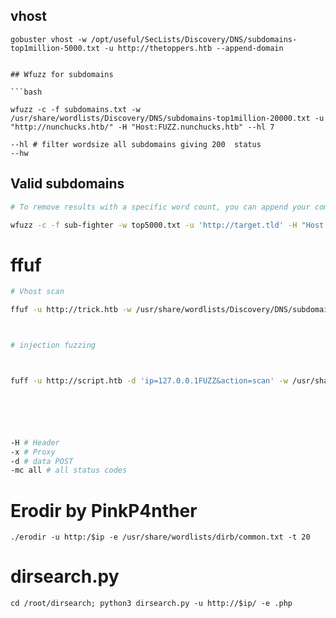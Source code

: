 

## vhost
```
gobuster vhost -w /opt/useful/SecLists/Discovery/DNS/subdomains-top1million-5000.txt -u http://thetoppers.htb --append-domain
```

```

## Wfuzz for subdomains

```bash

wfuzz -c -f subdomains.txt -w /usr/share/wordlists/Discovery/DNS/subdomains-top1million-20000.txt -u "http://nunchucks.htb/" -H "Host:FUZZ.nunchucks.htb" --hl 7

--hl # filter wordsize all subdomains giving 200  status
--hw 
```


## Valid subdomains 

```bash
# To remove results with a specific word count, you can append your command w/ `--hw <value>`. For example, our new command that removes results that respond w/ a word count of 290 would look like the following:

wfuzz -c -f sub-fighter -w top5000.txt -u 'http://target.tld' -H "Host: FUZZ.target.tld" --hw 290
```

# ffuf
```bash
# Vhost scan

ffuf -u http://trick.htb -w /usr/share/wordlists/Discovery/DNS/subdomains-top1million-5000.txt -H 'Host: FUZZ.trick.htb' -fs 5480# filter size



# injection fuzzing



fuff -u http://script.htb -d 'ip=127.0.0.1FUZZ&action=scan' -w /usr/share/wordlists/seclists/Fuzzing/special-chars.txt 






-H # Header
-x # Proxy 
-d # data POST 
-mc all # all status codes


```


# Erodir by PinkP4nther

```
./erodir -u http:/$ip -e /usr/share/wordlists/dirb/common.txt -t 20
```
# dirsearch.py

```
cd /root/dirsearch; python3 dirsearch.py -u http://$ip/ -e .php
```
